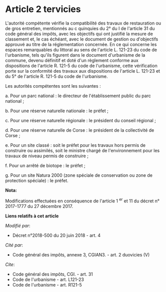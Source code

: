 # Article 2 tervicies

L'autorité compétente vérifie la compatibilité des travaux de restauration ou de gros entretien, mentionnés au c quinquies du
2° du I de l'article 31 du code général des impôts, avec les objectifs qui ont justifié la mesure de classement et, le cas
échéant, avec le document de gestion ou d'objectifs approuvé au titre de la réglementation concernée. En ce qui concerne les
espaces remarquables du littoral au sens de l'article L. 121-23 du code de l'urbanisme, tels qu'ils figurent dans le document
d'urbanisme de la commune, devenu définitif et doté d'un règlement conforme aux dispositions de l'article R. 121-5 du code de
l'urbanisme, cette vérification porte sur la conformité des travaux aux dispositions de l'article L. 121-23 et du 5° de
l'article R. 121-5 du code de l'urbanisme.

Les autorités compétentes sont les suivantes :

a. Pour un parc national : le directeur de l'établissement public du parc national ;

b. Pour une réserve naturelle nationale : le préfet ;

c. Pour une réserve naturelle régionale : le président du conseil régional ;

d. Pour une réserve naturelle de Corse : le président de la collectivité de Corse ;

e. Pour un site classé : soit le préfet pour les travaux hors permis de construire ou assimilés, soit le ministre chargé de
l'environnement pour les travaux de niveau permis de construire ;

f. Pour un arrêté de biotope : le préfet ;

g. Pour un site Natura 2000 (zone spéciale de conservation ou zone de protection spéciale) : le préfet.

**Nota:**

Modifications effectuées en conséquence de l'article 1
  <sup>er</sup> et 11 du décret n° 2017-1777 du 27 décembre 2017.

**Liens relatifs à cet article**

_Modifié par_:

  - Décret n°2018-500 du 20 juin 2018 - art. 4

_Cité par_:

  - Code général des impôts, annexe 3, CGIAN3. - art. 2 duovicies (V)

_Cite_:

  - Code général des impôts, CGI. - art. 31
  - Code de l'urbanisme - art. L121-23
  - Code de l'urbanisme - art. R121-5
